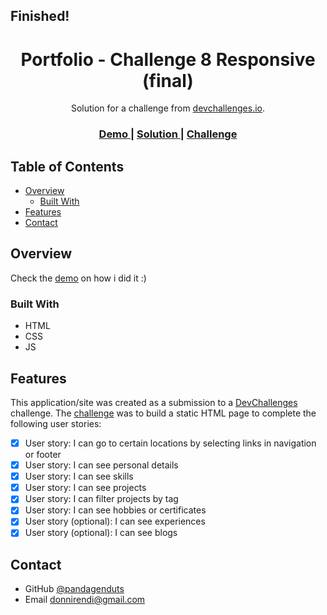 <h2>Finished!</h2>

<h1 align="center">Portfolio - Challenge 8 Responsive (final)</h1>

<div align="center">
   Solution for a challenge from  <a href="https://devchallenges.io/challenges/5ZnOYsSXM24JWnCsNFlt" target="_blank">devchallenges.io</a>.
</div>

<div align="center">
  <h3>
    <a href="https://deft-palmier-697697.netlify.app/" target="_blank">
      Demo
    </a>
    <span> | </span>
    <a href="https://github.com/pandagenduts/challenge-8-responsive-devchallenges.io" target="_blank">
      Solution
    </a>
    <span> | </span>
    <a href="https://devchallenges.io/challenges/5ZnOYsSXM24JWnCsNFlt" target="_blank">
      Challenge
    </a>
  </h3>
</div>

<!-- TABLE OF CONTENTS -->

## Table of Contents

- [Overview](#overview)
  - [Built With](#built-with)
- [Features](#features)
- [Contact](#contact)

<!-- OVERVIEW -->

## Overview

Check the [demo](https://deft-palmier-697697.netlify.app/) on how i did it :)

### Built With

- HTML
- CSS
- JS

## Features

This application/site was created as a submission to a [DevChallenges](https://devchallenges.io/challenges) challenge. The [challenge](https://devchallenges.io/challenges/5ZnOYsSXM24JWnCsNFlt) was to build a static HTML page to complete the following user stories:

- [x] User story: I can go to certain locations by selecting links in navigation or footer
- [x] User story: I can see personal details
- [x] User story: I can see skills
- [x] User story: I can see projects
- [x] User story: I can filter projects by tag
- [x] User story: I can see hobbies or certificates
- [x] User story (optional): I can see experiences
- [x] User story (optional): I can see blogs

## Contact

- GitHub [@pandagenduts](https://github.com/pandagenduts)
- Email donnirendi@gmail.com

